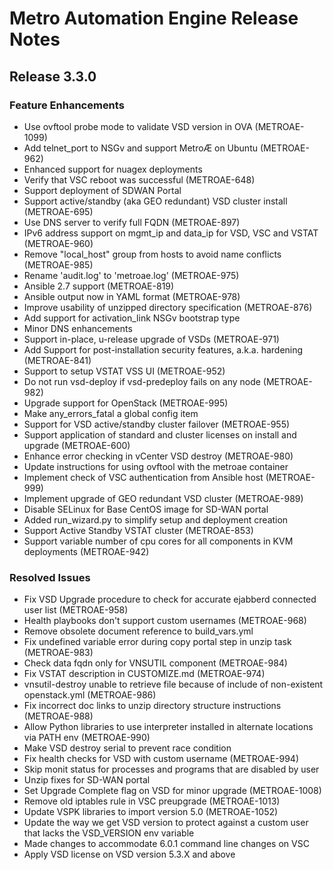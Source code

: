 # Metro Automation Engine Release Notes
## Release 3.3.0
### Feature Enhancements
* Use ovftool probe mode to validate VSD version in OVA (METROAE-1099)
* Add telnet_port to NSGv and support MetroÆ on Ubuntu (METROAE-962)
* Enhanced support for nuagex deployments
* Verify that VSC reboot was successful (METROAE-648)
* Support deployment of SDWAN Portal
* Support active/standby (aka GEO redundant) VSD cluster install (METROAE-695)
* Use DNS server to verify full FQDN (METROAE-897)
* IPv6 address support on mgmt_ip and data_ip for VSD, VSC and VSTAT (METROAE-960)
* Remove "local_host" group from hosts to avoid name conflicts (METROAE-985)
* Rename 'audit.log' to 'metroae.log' (METROAE-975)
* Ansible 2.7 support (METROAE-819)
* Ansible output now in YAML format (METROAE-978)
* Improve usability of unzipped directory specification (METROAE-876)
* Add support for activation_link NSGv bootstrap type
* Minor DNS enhancements
* Support in-place, u-release upgrade of VSDs (METROAE-971)
* Add Support for post-installation security features, a.k.a. hardening (METROAE-841)
* Support to setup VSTAT VSS UI (METROAE-952)
* Do not run vsd-deploy if vsd-predeploy fails on any node (METROAE-982)
* Upgrade support for OpenStack (METROAE-995)
* Make any_errors_fatal a global config item
* Support for VSD active/standby cluster failover (METROAE-955)
* Support application of standard and cluster licenses on install and upgrade (METROAE-600)
* Enhance error checking in vCenter VSD destroy (METROAE-980)
* Update instructions for using ovftool with the metroae container
* Implement check of VSC authentication from Ansible host (METROAE-999)
* Implement upgrade of GEO redundant VSD cluster (METROAE-989)
* Disable SELinux for Base CentOS image for SD-WAN portal
* Added run_wizard.py to simplify setup and deployment creation
* Support Active Standby VSTAT cluster (METROAE-853)
* Support variable number of cpu cores for all components in KVM deployments (METROAE-942)

### Resolved Issues
* Fix VSD Upgrade procedure to check for accurate ejabberd connected user list (METROAE-958)
* Health playbooks don't support custom usernames (METROAE-968)
* Remove obsolete document reference to build_vars.yml
* Fix undefined variable error during copy portal step in unzip task (METROAE-983)
* Check data fqdn only for VNSUTIL component (METROAE-984)
* Fix VSTAT description in CUSTOMIZE.md (METROAE-974)
* vnsutil-destroy unable to retrieve file because of include of non-existent openstack.yml (METROAE-986)
* Fix incorrect doc links to unzip directory structure instructions (METROAE-988)
* Allow Python libraries to use interpreter installed in alternate locations via PATH env (METROAE-990)
* Make VSD destroy serial to prevent race condition
* Fix health checks for VSD with custom username (METROAE-994)
* Skip monit status for processes and programs that are disabled by user
* Unzip fixes for SD-WAN portal
* Set Upgrade Complete flag on VSD for minor upgrade (METROAE-1008)
* Remove old iptables rule in VSC preupgrade (METROAE-1013)
* Update VSPK libraries to import version 5.0 (METROAE-1052)
* Update the way we get VSD version to protect against a custom user that lacks the VSD_VERSION env variable
* Made changes to accommodate 6.0.1 command line changes on VSC
* Apply VSD license on VSD version 5.3.X and above
